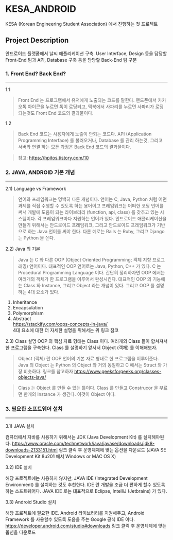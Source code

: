 # KESA_ANDROID

KESA (Korean Engineering Student Association) 에서 진행하는 첫 프로젝트

## Project Description

안드로이드 플랫폼에서 날씨 애플리케이션 구축.
User Interface, Design 등을 담당할 Front-End 팀과 API, Database 구축 등을 담당할 Back-End 팀 구분

### 1. Front End? Back End?
***

1.1 
> Front End 는 프로그램에서 유저에게 노출되는 코드를 말한다. 핸드폰에서 카카오톡 아이콘을 누르면 톡이 로딩되고, 맥북에서 사파리를 누르면 사파리가 로딩되는것도 Front End 코드의 결과물이다. 

1.2 
> Back End 코드는 사용자에게 노출이 안되는 코드다. API (Application Programming Interface) 를 불러오거나, Database 를 관리 하는것, 그리고 서버와 
연결 하는 모든 과정은 Back End 코드의 결과물이다.

>참고: <https://hpitos.tistory.com/10>

### 2. JAVA, ANDROID 기본 개념
***

2.1) Language vs Framework
> 언어와 프레임워크는 명백히 다른 개념이다. 언어는 C, Java, Python 처럼 어떤 과제를 직접 수행할 수 있도록 하는 용어이고 프레임워크는 어떠한 코딩 언어를 써서 개발에 도움이 되는 라이브러리 (function, api, class) 를 갖추고 있는 시스템이다. 각 프레임워크마다 지원하는 언어가 있다. 안드로이드 애플리케이션을 만들기 위해서는 안드로이드 프레임워크, 그리고 안드로이드 프레임워크가 기반으로 하는 Java 언어를 써야 한다. 다른 예로는 Rails 는 Ruby, 그리고 Django 는 Python 을 쓴다.

2.2) Java 의 기본
> Java 는 C 와 다른 OOP (Object Oriented Programming; 객체 지향 프로그래밍) 언어이다. 대표적인 OOP 언어로는 Java, Python, C++ 가 있다. C 는 Procedural Programming Language 이다. 간단히 정리하자면 OOP 에서는 여러개의 객체가 한 프로그램을 이루어서 완성시킨다. 대표적인 OOP 의 기능에는 Class 와 Instance, 그리고 Object 라는 개념이 있다. 그리고 OOP 를 설명하는 4대 요소가 있다. 
1. Inheritance
2. Encapsulation
3. Polymorphism
4. Abstract    
<https://stackify.com/oops-concepts-in-java/>    
4대 요소에 대한 더 자세한 설명을 위해서는 위 링크 참코

2.3) Class 설명
OOP 의 핵심 자료 형태는 Class 이다. 여러개의 Class 들이 합쳐져서 한 프로그램을 구축한다. Class 를 설명하기 앞서서 Object (객체) 를 이해해보자.

> Object (객체) 란 OOP 언어의 기본 자료 형태로 한 프로그램을 이루어준다. Java 의 Object 는 Python 의 Object 와 거의 동일하고 C 에서는 Struct 와 가장 비슷하다. 링크를 참고하자 <https://www.geeksforgeeks.org/classes-objects-java/>

> Class 는 Object 를 만들 수 있는 틀이다. Class 를 만들고 Construcor 을 부르면 한개의 Instance 가 생긴다. 이것이 Object 이다. 


### 3. 필요한 소프트웨어 설치
***

3.1) JAVA 설치

컴퓨터에서 자바를 사용하기 위해서는 JDK (Java Development Kit) 를 설치해야된다. <https://www.oracle.com/technetwork/java/javase/downloads/jdk8-downloads-2133151.html> 
링크 클릭 후 운영체제에 맞는 옵션을 다운로드 (JAVA SE Development Kit 8u201 에서 Windows or MAC OS X)

3.2) IDE 설치

해당 프로젝트에는 사용하지 않지만, JAVA IDE (Integrated Development Environment) 를 설치하는 것도 추천한다.
IDE 란 개발을 조금 더 편하게 할수 있도록 하는 소프트웨어다. JAVA IDE 로는 대표적으로 Eclipse, IntelliJ (Jetbrains) 가 있다.

3.3) Android Studio 설치

해당 프로젝트에 필요한 IDE. Android 라이브러리를 지원해주고, Android Framework 를 사용할수 있도록 도움을 주는 Google 공식 IDE 이다.
<https://developer.android.com/studio#downloads> 
링크 클릭 후 운영체제에 맞는 옵션을 다운로드

